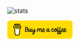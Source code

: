 ![stats](https://github-profile-summary-cards.vercel.app/api/cards/profile-details?username=vdegenne&theme=default)

<a href="https://bmc.link/vdegenne" target="_blank"><img src="./bmc-button.png" alt="buy me a coffee" width=150></a>
